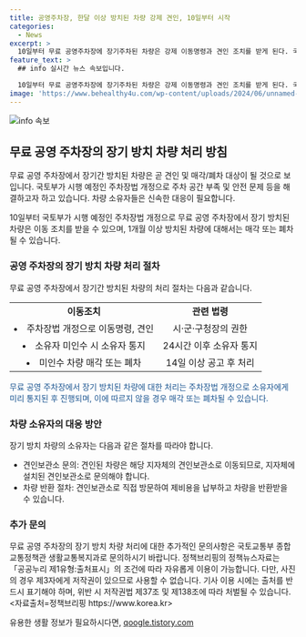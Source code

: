 ```yaml
---
title: 공영주차장, 한달 이상 방치된 차량 강제 견인, 10일부터 시작
categories:
  - News
excerpt: >
  10일부터 무료 공영주차장에 장기주차된 차량은 강제 이동명령과 견인 조치를 받게 된다. 국토부는 주차장법 개정을 통해 1개월 이상 방치된 차량을 처리할 수 있게 했다. 또한, 보관 장소를 통지한 후 24시간 내에 인수하지 않으면 매각 또는 폐기할 수 있게끔 했다. 국토부는 이로써 공영주차장 이용 환경개선과 안전 확보에 기여할 것으로 예상된다고 전했다.
feature_text: >
  ## info 실시간 뉴스 속보입니다.

  10일부터 무료 공영주차장에 장기주차된 차량은 강제 이동명령과 견인 조치를 받게 된다. 국토부는 주차장법 개정을 통해 1개월 이상 방치된 차량을 처리할 수 있게 했다. 또한, 보관 장소를 통지한 후 24시간 내에 인수하지 않으면 매각 또는 폐기할 수 있게끔 했다. 국토부는 이로써 공영주차장 이용 환경개선과 안전 확보에 기여할 것으로 예상된다고 전했다.
image: 'https://www.behealthy4u.com/wp-content/uploads/2024/06/unnamed-file.png'
---
```


<p><img src="https://www.behealthy4u.com/wp-content/uploads/2024/06/unnamed-file.png" alt="info 속보" /></p>

<h2 data-ke-size="size26">무료 공영 주차장의 장기 방치 차량 처리 방침</h2>

<p>무료 공영 주차장에서 장기간 방치된 차량은 곧 견인 및 매각/폐차 대상이 될 것으로 보입니다. 국토부가 시행 예정인 주차장법 개정으로 주차 공간 부족 및 안전 문제 등을 해결하고자 하고 있습니다. 차량 소유자들은 신속한 대응이 필요합니다.</p>

<p data-ke-size="size16">10일부터 국토부가 시행 예정인 주차장법 개정으로 무료 공영 주차장에서 장기 방치된 차량은 이동 조치를 받을 수 있으며, 1개월 이상 방치된 차량에 대해서는 매각 또는 폐차될 수 있습니다.</p>

<h3><b>공영 주차장의 장기 방치 차량 처리 절차</b></h3>

<p>무료 공영 주차장에서 장기간 방치된 차량의 처리 절차는 다음과 같습니다.</p>

<table>
    <tr>
        <td style="text-align: center; height: 17px;"><b>이동조치</b></td>
        <td style="text-align: center; height: 17px;"><b>관련 법령</b></td>
    </tr>
    <tr>
        <td style="text-align: center; height: 17px;"><li>주차장법 개정으로 이동명령, 견인</li></td>
        <td style="text-align: center; height: 17px;">시·군·구청장의 권한</td>
    </tr>
    <tr>
        <td style="text-align: center; height: 17px;"><li>소유자 미인수 시 소유자 통지</li></td>
        <td style="text-align: center; height: 17px;">24시간 이후 소유자 통지</td>
    </tr>
    <tr>
        <td style="text-align: center; height: 17px;"><li>미인수 차량 매각 또는 폐차</li></td>
        <td style="text-align: center; height: 17px;">14일 이상 공고 후 처리</td>
    </tr>
</table>

<p data-ke-size="size16"><span style="color: #1a5490;">무료 공영 주차장에서 장기 방치된 차량에 대한 처리는 주차장법 개정으로 소유자에게 미리 통지된 후 진행되며, 이에 따르지 않을 경우 매각 또는 폐차될 수 있습니다.</span></p>

<h3><b>차량 소유자의 대응 방안</b></h3>

<p>장기 방치 차량의 소유자는 다음과 같은 절차를 따라야 합니다.</p>

<ul>
    <li>견인보관소 문의: 견인된 차량은 해당 지자체의 견인보관소로 이동되므로, 지자체에 설치된 견인보관소로 문의해야 합니다.</li>
    <li>차량 반환 절차: 견인보관소로 직접 방문하여 제비용을 납부하고 차량을 반환받을 수 있습니다.</li>
</ul>

<h3><b>추가 문의</b></h3>

<p>무료 공영 주차장의 장기 방치 차량 처리에 대한 추가적인 문의사항은 국토교통부 종합교통정책관 생활교통복지과로 문의하시기 바랍니다.
정책브리핑의 정책뉴스자료는 「공공누리 제1유형:출처표시」의 조건에 따라 자유롭게 이용이 가능합니다. 다만, 사진의 경우 제3자에게 저작권이 있으므로 사용할 수 없습니다. 기사 이용 시에는 출처를 반드시 표기해야 하며, 위반 시 저작권법 제37조 및 제138조에 따라 처벌될 수 있습니다. &lt;자료출처=정책브리핑 https://www.korea.kr></p>
유용한 생활 정보가 필요하시다면, <a href="https://qoogle.tistory.com" rel="dofollow">qoogle.tistory.com</a>


